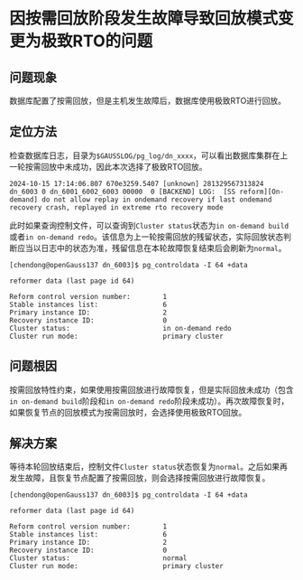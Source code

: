 # 因按需回放阶段发生故障导致回放模式变更为极致RTO的问题

## 问题现象

数据库配置了按需回放，但是主机发生故障后，数据库使用极致RTO进行回放。

## 定位方法

检查数据库日志，目录为`$GAUSSLOG/pg_log/dn_xxxx`，可以看出数据库集群在上一轮按需回放中未成功，因此本次选择了极致RTO回放。

```shell
2024-10-15 17:14:06.807 670e3259.5407 [unknown] 281329567313824 dn_6003 0 dn_6001_6002_6003 00000  0 [BACKEND] LOG:  [SS reform][On-demand] do not allow replay in ondemand recovery if last ondemand recovery crash, replayed in extreme rto recovery mode
```

此时如果查询控制文件，可以查询到`Cluster status`状态为`in on-demand build`或者`in on-demand redo`。该信息为上一轮按需回放的残留状态，实际回放状态判断应当以日志中的状态为准，残留信息在本轮故障恢复结束后会刷新为`normal`。

```shell
[chendong@openGauss137 dn_6003]$ pg_controldata -I 64 +data

reformer data (last page id 64)

Reform control version number:        1
Stable instances list:                6
Primary instance ID:                  2
Recovery instance ID:                 0
Cluster status:                       in on-demand redo
Cluster run mode:                     primary cluster
```

## 问题根因

按需回放特性约束，如果使用按需回放进行故障恢复，但是实际回放未成功（包含`in on-demand build`阶段和`in on-demand redo`阶段未成功）。再次故障恢复时，如果恢复节点的回放模式为按需回放时，会选择使用极致RTO回放。

## 解决方案

等待本轮回放结束后，控制文件`Cluster status`状态恢复为`normal`。之后如果再发生故障，且恢复节点配置了按需回放，则会选择按需回放进行故障恢复。

```shell
[chendong@openGauss137 dn_6003]$ pg_controldata -I 64 +data

reformer data (last page id 64)

Reform control version number:        1
Stable instances list:                6
Primary instance ID:                  2
Recovery instance ID:                 0
Cluster status:                       normal
Cluster run mode:                     primary cluster
```

